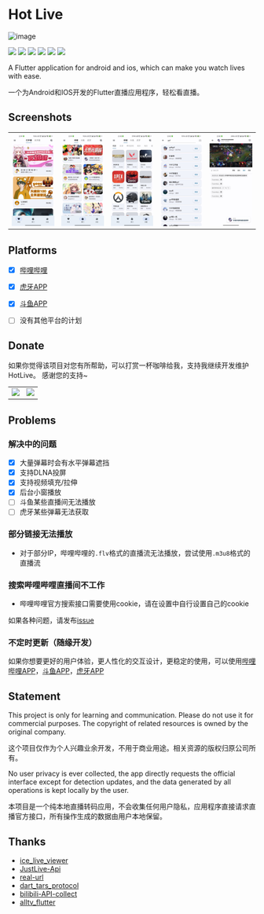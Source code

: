 # Hot Live

<img width="100" alt="image" src="https://github.com/Jackiu1997/hot_live/blob/master/assets/icon.png?raw=true">

![](https://img.shields.io/badge/language-dart-blue.svg?style=for-the-badge&color=00ACC1)
![](https://img.shields.io/badge/flutter-00B0FF?style=for-the-badge&logo=flutter)
[![](https://img.shields.io/github/downloads/Jackiu1997/hot_live/total?style=for-the-badge&color=FF2196)](https://github.com/Jackiu1997/hot_live/releases)
![](https://img.shields.io/github/license/Jackiu1997/hot_live?style=for-the-badge)
![](https://img.shields.io/github/stars/Jackiu1997/hot_live?style=for-the-badge)
![](https://img.shields.io/github/issues/Jackiu1997/hot_live?style=for-the-badge&color=9C27B0)

A Flutter application for android and ios, which can make you watch lives with ease.

一个为Android和IOS开发的Flutter直播应用程序，轻松看直播。

## Screenshots

<div style="text-align: center">
  <table>
    <tr>
    <td style="text-align: center">
      <img src="./screenshots/favorite_page.jpg" width="200"/>
    </td>
    <td style="text-align: center">
      <img src="./screenshots/popular_page.jpg" width="200"/>
    </td>
    <td style="text-align: center">
      <img src="./screenshots/areas_page.jpg" width="200"/>
    </td>
    <td style="text-align: center">
      <img src="./screenshots/search_page.jpg" width="200"/>
    </td>
    <td style="text-align: center">
      <img src="./screenshots/live_play_page.jpg" width="200"/>
    </td>
    </tr>
  </table>
</div>

## Platforms

- [x] [哔哩哔哩](https://app.bilibili.com/)

- [x] [虎牙APP](https://www.huya.com/download/)

- [x] [斗鱼APP](https://www.douyu.com/client)

- [ ] 没有其他平台的计划

## Donate

如果你觉得该项目对您有所帮助，可以打赏一杯咖啡给我，支持我继续开发维护HotLive。
感谢您的支持~

<div style="text-align: center">
  <table>
    <tr>
    <td style="text-align: center">
      <img src="./screenshots/alipay.jpg" width="200"/>
    </td>
    <td style="text-align: center">
      <img src="./screenshots/wechat.png" width="228"/>
    </td>
    </tr>
  </table>
</div>

## Problems

### 解决中的问题

- [x] 大量弹幕时会有水平弹幕遮挡
- [x] 支持DLNA投屏
- [x] 支持视频填充/拉伸
- [x] 后台小窗播放
- [ ] 斗鱼某些直播间无法播放
- [ ] 虎牙某些弹幕无法获取

### 部分链接无法播放

- 对于部分IP，哔哩哔哩的`.flv`格式的直播流无法播放，尝试使用`.m3u8`格式的直播流

### 搜索哔哩哔哩直播间不工作

- 哔哩哔哩官方搜索接口需要使用cookie，请在设置中自行设置自己的cookie

如果各种问题，请发布[issue](https://github.com/Jackiu1997/hot_live/issues/new/choose)

### 不定时更新（随缘开发）
如果你想要更好的用户体验，更人性化的交互设计，更稳定的使用，可以使用[哔哩哔哩APP](https://app.bilibili.com/)，[斗鱼APP](https://www.douyu.com/client)，[虎牙APP](https://www.huya.com/download/)

## Statement
This project is only for learning and communication. Please do not use it for commercial purposes. The copyright of related resources is owned by the original company.

这个项目仅作为个人兴趣业余开发，不用于商业用途。相关资源的版权归原公司所有。

No user privacy is ever collected, the app directly requests the official interface except for detection updates, and the data generated by all operations is kept locally by the user.

本项目是一个纯本地直播转码应用，不会收集任何用户隐私，应用程序直接请求直播官方接口，所有操作生成的数据由用户本地保留。

## Thanks
 - [ice_live_viewer](https://github.com/iiijam/ice_live_viewer)
 - [JustLive-Api](https://github.com/guyijie1211/JustLive-Api)
 - [real-url](https://github.com/wbt5/real-url)
 - [dart_tars_protocol](https://github.com/xiaoyaocz/dart_tars_protocol)
 - [bilibili-API-collect](https://github.com/SocialSisterYi/bilibili-API-collect)
 - [alltv_flutter](https://github.com/Ha2ryZhang/alltv_flutter)